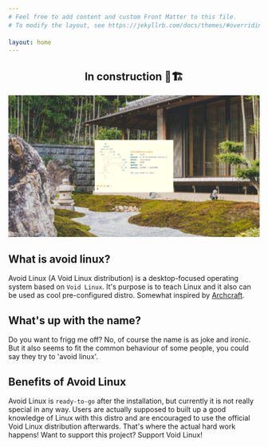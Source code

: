 ```yaml
---
# Feel free to add content and custom Front Matter to this file.
# To modify the layout, see https://jekyllrb.com/docs/themes/#overriding-theme-defaults

layout: home
---
```


<div align='center'>
<h2>In construction 👷🏗️</h2>
</div>

![preview_image](/assets/img/screen0.png)

## What is avoid linux?

Avoid Linux (A Void Linux distribution) is a desktop-focused operating system based on `Void Linux`. It's purpose is to teach Linux and it also can be used as cool pre-configured distro. Somewhat inspired by [Archcraft](https://archcraft-os.github.io/).

## What's up with the name?

Do you want to frigg me off? No, of course the name is as joke and ironic. But it also seems to fit the common behaviour of some people, you could say they try to 'avoid linux'.

## Benefits of Avoid Linux

Avoid Linux is `ready-to-go` after the installation, but currently it is not really special in any way. Users are actually supposed to built up a good knowledge of Linux with this distro and are encouraged to use the official Void Linux distribution afterwards. That's where the actual hard work happens! Want to support this project? Support Void Linux!
